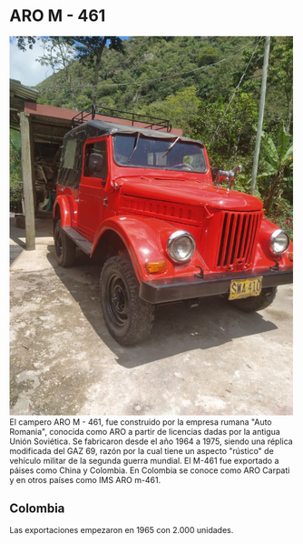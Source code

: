 # ARO M - 461
<img src="ARO_Carpati_M461.jpg" alt="ARO M 461" width="500px"/>
El campero ARO M - 461, fue construido por la empresa rumana "Auto Romania", conocida como ARO a partir de licencias dadas por la antigua Unión Soviética. Se fabricaron desde el año 1964 a 1975, siendo una réplica modificada del GAZ 69, razón por la cual tiene un aspecto "rústico" de vehículo militar de la segunda guerra mundial. El M-461 fue exportado a páises como China y Colombia. En Colombia se conoce como ARO Carpati y en otros países como IMS ARO m-461.

## Colombia

Las exportaciones empezaron en 1965 con 2.000 unidades.






